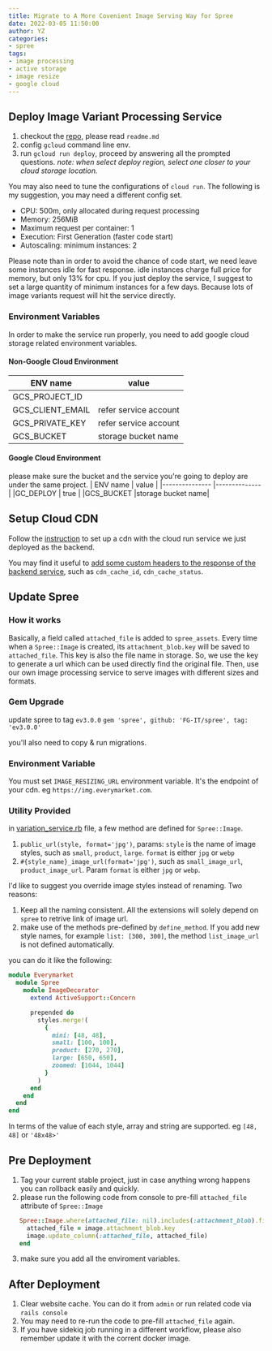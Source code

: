 ```yaml
---
title: Migrate to A More Covenient Image Serving Way for Spree
date: 2022-03-05 11:50:00
author: YZ
categories:
- spree
tags:
- image processing
- active storage
- image resize
- google cloud
---
```


## Deploy Image Variant Processing Service
1. checkout the [repo](https://github.com/FG-IT/image_processing), please read `readme.md`
2. config `gcloud` command line env.
3. run `gcloud run deploy`, proceed by answering all the prompted questions. *note: when select deploy region, select one closer to your cloud storage location.*

You may also need to tune the configurations of `cloud run`. The following is my suggestion, you may need a different config set. 
* CPU: 500m, only allocated during request processing
* Memory: 256MiB
* Maximum request per container: 1
* Execution: First Generation (faster code start)
* Autoscaling: minimum instances: 2

Please note than in order to avoid the chance of code start, we need leave some instances idle for fast response. idle instances charge full price for memory, but only 13% for cpu. If you just deploy the service, I suggest to set a large quantity of minimum instances for a few days. Because lots of image variants request will hit the service directly. 

### Environment Variables
In order to make the service run properly, you need to add google cloud storage related environment variables.
#### Non-Google Cloud Environment
|   ENV name      | value        | 
|---------------  |--------------|
|GCS_PROJECT_ID|  |gc project id |
|GCS_CLIENT_EMAIL |refer service account|
|GCS_PRIVATE_KEY  |refer service account|
|GCS_BUCKET       |storage bucket name|

#### Google Cloud Environment
please make sure the bucket and the service you're going to deploy are under the same project.
|   ENV name      | value        | 
|---------------  |--------------|
|GC_DEPLOY        | true         |
|GCS_BUCKET       |storage bucket name|

## Setup Cloud CDN
Follow the [instruction](https://cloud.google.com/cdn/docs/setting-up-cdn-with-serverless) to set up a cdn with the cloud run service we just deployed as the backend.

You may find it useful to [add some custom headers to the response of the backend service](https://cloud.google.com/load-balancing/docs/https/custom-headers), such as `cdn_cache_id`, `cdn_cache_status`. 

## Update Spree
### How it works
Basically, a field called `attached_file` is added to `spree_assets`. Every time when a `Spree::Image` is created, its `attachment_blob.key` will be saved to `attached_file`. This key is also the file name in storage. So, we use the key to generate a url which can be used directly find the original file. Then, use our own image processing service to serve images with different sizes and formats. 

### Gem Upgrade
update spree to tag `ev3.0.0`
`gem 'spree', github: 'FG-IT/spree', tag: 'ev3.0.0'`

you'll also need to copy & run migrations.

### Environment Variable
You must set `IMAGE_RESIZING_URL` environment variable. It's the endpoint of your cdn. eg `https://img.everymarket.com`.

### Utility Provided
in [variation_service.rb](https://github.com/FG-IT/spree/blob/ev3.0.0/core%2Fapp%2Fmodels%2Fspree%2Fimage%2Fconfiguration%2Fvariation_service.rb) file, a few method are defined for `Spree::Image`.
1. `public_url(style, format='jpg')`, params: `style` is the name of image styles, such as `small`, `product`, `large`. `format` is either `jpg` or `webp`
2. `#{style_name}_image_url(format='jpg')`, such as `small_image_url`, `product_image_url`. Param `format` is either `jpg` or `webp`.
   
I'd like to suggest you override image styles instead of renaming. Two reasons: 
1. Keep all the naming consistent. All the extensions will solely depend on `spree` to retrive link of image url.
2. make use of the methods pre-defined by `define_method`. If you add new style names, for example `list: [300, 300]`, the method `list_image_url` is not defined automatically.

you can do it like the following:
```ruby
module Everymarket
  module Spree
    module ImageDecorator
      extend ActiveSupport::Concern

      prepended do 
        styles.merge!(
          {
            mini: [48, 48],
            small: [100, 100],
            product: [270, 270],
            large: [650, 650],
            zoomed: [1044, 1044]
          }
        )
      end
    end
  end
end
```
In terms of the value of each style, array and string are supported. eg `[48, 48]` or `'48x48>'`

## Pre Deployment
1. Tag your current stable project, just in case anything wrong happens you can rollback easily and quickly.
2. please run the following code from console to pre-fill `attached_file` attribute of `Spree::Image`
```ruby
   Spree::Image.where(attached_file: nil).includes(:attachment_blob).find_each do |image|
     attached_file = image.attachment_blob.key
     image.update_column(:attached_file, attached_file)
   end
```
3. make sure you add all the enviroment variables.

## After Deployment
1. Clear website cache. You can do it from `admin` or run related code via `rails console`
2. You may need to re-run the code to pre-fill `attached_file` again.
3. If you have sidekiq job running in a different workflow, please also remember update it with the corrent docker image.